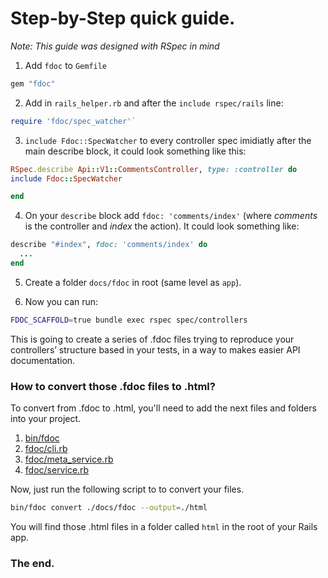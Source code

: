 # Step-by-Step quick guide.

_Note: This guide was designed with RSpec in mind_

1. Add `fdoc` to `Gemfile`  
  ```ruby
  gem "fdoc"
  ```  
2. Add in `rails_helper.rb` and after the `include rspec/rails` line:
  ```ruby
  require 'fdoc/spec_watcher'`
  ```
3. `include Fdoc::SpecWatcher` to every controller spec imidiatly after the main describe block, it could look something like this:

  ```ruby
  RSpec.describe Api::V1::CommentsController, type: :controller do
  include Fdoc::SpecWatcher

  end
  ```

4. On your `describe` block add `fdoc: 'comments/index'` (where _comments_ is the controller and _index_ the action). It could look something like:

  ```ruby
  describe "#index", fdoc: 'comments/index' do
    ...
  end
  ```

5. Create a folder `docs/fdoc` in root (same level as `app`).

6. Now you can run:
```bash
FDOC_SCAFFOLD=true bundle exec rspec spec/controllers
```
This is going to create a series of .fdoc files trying to reproduce your controllers’ structure based in your tests, in a way to makes easier API documentation.

### How to convert those .fdoc files to .html?

To convert from .fdoc to .html, you'll need to add the next files and folders into your project.

1. [bin/fdoc][bin fdoc]
1. [fdoc/cli.rb][fdoc clirb]
1. [fdoc/meta_service.rb][fdoc meta service]
1. [fdoc/service.rb][fdoc service]

Now, just run the following script to to convert your files.
```bash
bin/fdoc convert ./docs/fdoc --output=./html
```

You will find those .html files in a folder called `html` in the root of your Rails app.

### The end.

[bin fdoc]: https://github.com/square/fdoc/blob/master/bin/fdoc
[fdoc clirb]: https://github.com/square/fdoc/blob/master/lib/fdoc/cli.rb
[fdoc meta service]: https://github.com/square/fdoc/blob/master/lib/fdoc/meta_service.rb
[fdoc service]: https://github.com/square/fdoc/blob/master/lib/fdoc/service.rb
